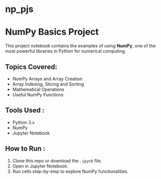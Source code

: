 # np_pjs
# NumPy Basics Project

This project notebook contains the examples of using **NumPy**, one of the most powerful libraries in Python for numerical computing.

## Topics Covered:
- NumPy Arrays and Array Creation
- Array Indexing, Slicing and Sorting
- Mathematical Operations
- Useful NumPy Functions

## Tools Used :
- Python 3.x
- NumPy
- Jupyter Notebook

## How to Run :
1. Clone this repo or download the `.ipynb` file.
2. Open in Jupyter Notebook.
3. Run cells step-by-step to explore NumPy functionalities.

